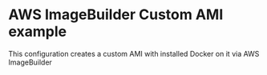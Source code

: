 # AWS ImageBuilder Custom AMI example
This configuration creates a custom AMI with installed Docker on it via AWS ImageBuilder
